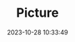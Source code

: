 ---
weight: 1
images:
- /images/edited/250.jpeg
title: Picture
date: 2023-10-28 10:33:49
tags: [luminar neo,work,24-70mm F2.8 DG DN | Art 019,ILCE-7M3,31.3,person]
---